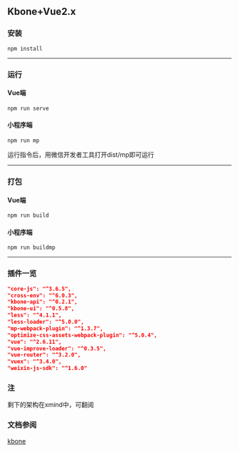 ## Kbone+Vue2.x

### 安装

```shell
npm install
```

***

### 运行

#### Vue端

```shell
npm run serve
```

#### 小程序端

```shell
npm run mp
```

运行指令后，用微信开发者工具打开dist/mp即可运行

***

### 打包

#### Vue端

```shell
npm run build
```

#### 小程序端

```shell
npm run buildmp
```

***

### 插件一览

```json
"core-js": "^3.6.5",
"cross-env": "^6.0.3",
"kbone-api": "^0.2.1",
"kbone-ui": "^0.5.8",
"less": "^4.1.1",
"less-loader": "^5.0.0",
"mp-webpack-plugin": "^1.3.7",
"optimize-css-assets-webpack-plugin": "^5.0.4",
"vue": "^2.6.11",
"vue-improve-loader": "^0.3.5",
"vue-router": "^3.2.0",
"vuex": "^3.4.0",
"weixin-js-sdk": "^1.6.0"
```

### 注

剩下的架构在xmind中，可翻阅

### 文档参阅

[kbone](https://wechat-miniprogram.github.io/kbone/docs/)